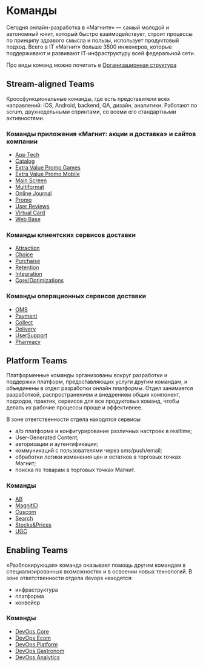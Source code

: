 # Команды

Сегодня онлайн-разработка в «Магните» — самый молодой и автономный юнит, который быстро взаимодействует, строит процессы по принципу здравого смысла и пользы, использует продуктовый подход. Всего в IT «Магнит» больше 3500 инженеров, которые поддерживают и развивают IT-инфраструктуру всей федеральной сети.

Про виды команд можно почитать в [Организационная структура](../org_chart.md)

## Stream-aligned Teams

Кроссфункциональные команды, где есть представители всех направлений: iOS, Android, backend, QA, дизайн, аналитики. Работают по scrum, двухнедельными спринтами, со всеми его стандартными активностями.

### Команды приложения «Магнит: акции и доставка» и сайтов компании

* [App Tech](app_tech.md)
* [Catalog](catalog.md)
* [Extra Value Promo Games](extra_value_promo_games.md)
* [Extra Value Promo Mobile](extra_value_promo_mobile.md)
* [Main Screen](main_screen.md)
* [Multiformat](multiformat.md)
* [Online Journal](online_journal.md)
* [Promo](promo.md)
* [User Reviews](user_reviews.md)
* [Virtual Card](virtual_card.md)
* [Web Base](web.md)

### Команды клиентских сервисов доставки

* [Attraction](attraction.md)
* [Choice](choice.md)
* [Purchaise](purchaise.md)
* [Retention](retention.md)
* [Integration](integration.md)
* [Core/Optimizations](optimization.md)

### Команды операционных сервисов доставки

* [OMS](oms.md)
* [Payment](payment.md)
* [Collect](collect.md)
* [Delivery](delivery.md)
* [UserSupport](user_support.md)
* [Pharmacy](pharmacy.md)

## Platform Teams

Платформенные команды организованы вокруг разработки и поддержки платформ, предоставляющих услуги другим командам, и объединены в отдел разработки онлайн платформы. Отдел занимается разработкой, распространением и внедрением общих компонент, подходов, практик, сервисов для все продуктовых команд, чтобы делать их рабочие процессы проще и эффективнее.

В зоне ответственности отдела находятся сервисы:

* a/b платформа и конфигурирование различных настроек в realtime;
* User-Generated Content;
* авторизации и аутентификации;
* коммуникаций с пользователями через sms/push/email;
* обработки логики изменения цен и остатков в торговых точках Магнит;
* поиска по товарам в торговых точках Магнит.

### Команды

* [AB](ab.md)
* [MagnitID](magnit_id.md)
* [Cuscom](cuscom.md)
* [Search](search.md)
* [Stocks&Prices](stocks_and_prices.md)
* [UGC](ugc.md)

## Enabling Teams

«Разблокирующая» команда оказывает помощь другим командам в специализированных возможностях и в освоении новых технологий. В зоне ответственности отдела devops находятся:

* инфраструктура
* платформа
* конвейер

### Команды

* [DevOps Core](devops_core.md)
* [DevOps Ecom](devops_ecom.md)
* [DevOps Platform](devops_platform.md)
* [DevOps Gastronom](devops_gastronom.md)
* [DevOps Analytics](devops_analytics.md)
